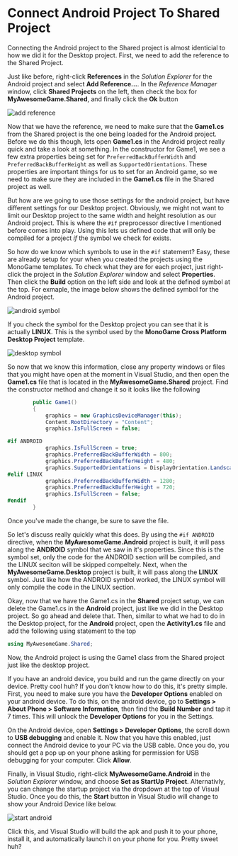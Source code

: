 # Connect Android Project To Shared Project
Connecting the Android project to the Shared project is almost identicial to how we did it for the Desktop project.  First, we need to add the reference to the Shared Project.

Just like before, right-click **References** in the *Solution Explorer* for the Android project and select **Add Reference...**. In the *Reference Manager* window, click **Shared Projects** on the left, then check the box for **MyAwesomeGame.Shared**, and finally click the **Ok** button

![add reference](tutorials/monogame-shared-project/android-add-reference.png)

Now that we have the reference, we need to make sure that the **Game1.cs** from the Shared project is the one being loaded for the Android project.  Before we do this though, lets open **Game1.cs** in the Android project really quick and take a look at something.  In the constructor for Game1, we see a few extra properties being set for `PreferredBackBufferWidth` and `PreferredBackBufferHeight` as well as `SupportedOrientations`.  These properties are important things for us to set for an Android game, so we need to make sure they are included in the **Game1.cs** file in the Shared project as well.

But how are we going to use those settings for the android project, but have different settings for our Desktop project. Obviously, we might not want to limit our Desktop project to the same width and height resolution as our Android project.  This is where the `#if` preprocessor directive I mentioned before comes into play.  Using this lets us defined code that will only be compiled for a project *if* the symbol we check for exists. 

So how do we know which symbols to use in the `#if` statement?  Easy, these are already setup for your when you created the projects using the MonoGame templates.  To check what they are for each project, just right-click the project in the *Solution Explorer* window and select **Properties**.  Then click the **Build** option on the left side and look at the defined symbol at the top.  For exmaple, the image below shows the defined symbol for the Android project.

![android symbol](tutorials/monogame-shared-project/android-symbol.png)

If you check the symbol for the Desktop project you can see that it is actually **LINUX**.  This is the symbol used by the **MonoGame Cross Platform Desktop Project** template.  

![desktop symbol](tutorials/monogame-shared-project/desktop-symbol.png)

So now that we know this information, close any property windows or files that you might have open at the moment in Visual Studio, and then open the **Game1.cs** file that is located in the **MyAwesomeGame.Shared** project.  Find the constructor method and change it so it looks like the following

```csharp
        public Game1()
        {
            graphics = new GraphicsDeviceManager(this);
            Content.RootDirectory = "Content";
            graphics.IsFullScreen = false;

#if ANDROID
            graphics.IsFullScreen = true;
            graphics.PreferredBackBufferWidth = 800;
            graphics.PreferredBackBufferHeight = 480;
            graphics.SupportedOrientations = DisplayOrientation.LandscapeLeft | DisplayOrientation.LandscapeRight;
#elif LINUX
            graphics.PreferredBackBufferWidth = 1280;
            graphics.PreferredBackBufferHeight = 720;
            graphics.IsFullScreen = false;
#endif
        }
```

Once you've made the change, be sure to save the file.

So let's discuss really quickly what this does.  By using the `#if ANDROID` directive, when the **MyAwesomeGame.Android** project is built, it will pass along the **ANDROID** symbol that we saw in it's properties.  Since this is the symbol set, only the code for the ANDROID section will be compiled, and the LINUX seciton will be skipped compeltely.  Next, when the **MyAwesomeGame.Desktop** project is built, it will pass along the **LINUX** symbol. Just like how the ANDROID symbol worked, the LINUX symbol will only compile the code in the LINUX section.

Okay, now that we have the Game1.cs in the **Shared** project setup, we can delete the Game1.cs in the **Android** project, just like we did in the Desktop project.  So go ahead and delete that.  Then, similar to what we had to do in the Desktop project, for the **Android** project, open the **Activity1.cs** file and add the following using statement to the top

```csharp
using MyAwesomeGame.Shared;
```

Now, the Android project is using the Game1 class from the Shared project just like the desktop project.

If you have an android device, you build and run the game directly on your device.  Pretty cool huh?  If you don't know how to do this, it's pretty simple.  First, you need to make sure you have the **Developer Options** enabled on your android device.  To do this, on the android device, go to **Settings > About Phone > Software Information**, then find the **Build Number** and tap it 7 times.  This will unlock the **Developer Options** for you in the Settings.  

On the Android device, open **Settings > Developer Options**, the scroll down to **USB debugging** and enable it.  Now that you have this enabled, just connect the Android device to your PC via the USB cable.  Once you do, you should get a pop up on your phone asking for permission for USB debugging for your computer.  Click **Allow**.

Finally, in Visual Studio, right-click **MyAwesomeGame.Android** in the *Solution Explorer* window, and choose **Set as StartUp Project**.  Alternativly, you can change the startup project via the dropdown at the top of Visual Studio.  Once you do this, the **Start** button in Visual Studio will change to show your Android Device like below.

![start android](tutorials/monogame-shared-project/start-android.png)

Click this, and Visual Studio will build the apk and push it to your phone, install it, and automatically launch it on your phone for you. Pretty sweet huh?

